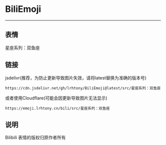 # BiliEmoji
---
## 表情
星座系列：双鱼座
## 链接
jsdelivr(推荐，为防止更新导致图片失效，请将latest替换为准确的版本号)
```
https://cdn.jsdelivr.net/gh/lrhtony/BiliEmoji@latest/src/星座系列：双鱼座
```
或者使用Cloudflare(可能会因更新导致图片无法显示)
```
https://emoji.lrhtony.cn/bili/src/星座系列：双鱼座
```
## 说明
Bilibili 表情的版权归原作者所有
